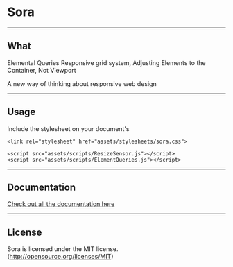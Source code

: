 # Sora

----
## What

Elemental Queries Responsive grid system, Adjusting Elements to the Container, Not Viewport

A new way of thinking about responsive web design

----
## Usage
Include the stylesheet on your document's 

    <link rel="stylesheet" href="assets/stylesheets/sora.css">
    
    <script src="assets/scripts/ResizeSensor.js"></script>
    <script src="assets/scripts/ElementQueries.js"></script>


----
## Documentation
[Check out all the documentation here](http://nickjazz.github.io/sora-site)


----
## License
Sora is licensed under the MIT license. (http://opensource.org/licenses/MIT)


